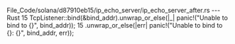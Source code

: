 File_Code/solana/d87910eb15/ip_echo_server/ip_echo_server_after.rs --- Rust
15         TcpListener::bind(&bind_addr).unwrap_or_else(|_| panic!("Unable to bind to {}", bind_addr));                                                      15         .unwrap_or_else(|err| panic!("Unable to bind to {}: {}", bind_addr, err));

